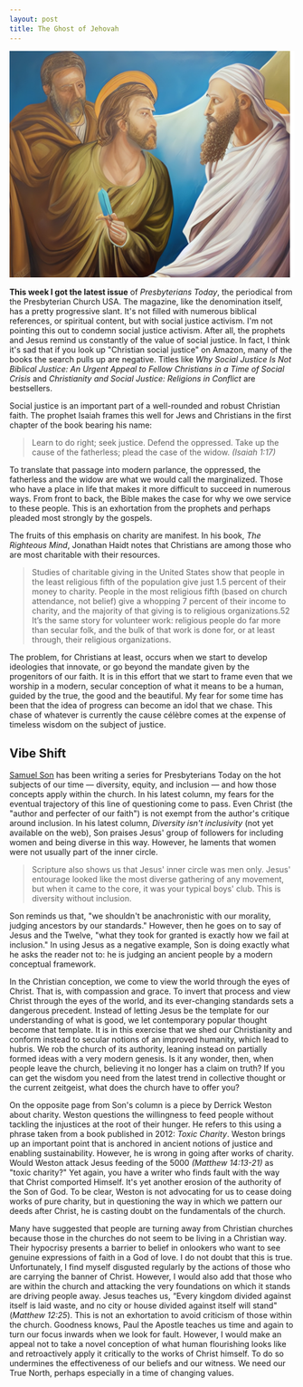 ```yaml
---
layout: post
title: The Ghost of Jehovah
---
```

![](/assets/prophets.jpg)

**This week I got the latest issue** of *Presbyterians Today*, the periodical from the Presbyterian Church USA. The magazine, like the denomination itself, has a pretty progressive slant. It's not filled with numerous biblical references, or spiritual content, but with social justice activism. I'm not pointing this out to condemn social justice activism. After all, the prophets and Jesus remind us constantly of the value of social justice. In fact, I think it's sad that if you look up "Christian social justice" on Amazon, many of the books the search pulls up are negative. Titles like _Why Social Justice Is Not Biblical Justice: An Urgent Appeal to Fellow Christians in a Time of Social Crisis_ and _Christianity and Social Justice: Religions in Conflict_ are bestsellers. 

Social justice is an important part of a well-rounded and robust Christian faith. The prophet Isaiah frames this well for Jews and Christians in the first chapter of the book bearing his name:

> Learn to do right; seek justice. Defend the oppressed. Take up the cause of the fatherless; plead the case of the widow. _(Isaiah 1:17)_

To translate that passage into modern parlance, the oppressed, the fatherless and the widow are what we would call the marginalized. Those who have a place in life that makes it more difficult to succeed in numerous ways. From front to back, the Bible makes the case for why we owe service to these people. This is an exhortation from the prophets and perhaps pleaded most strongly by the gospels. 

The fruits of this emphasis on charity are manifest. In his book, *The Righteous Mind*, Jonathan Haidt notes that Christians are among those who are most charitable with their resources.

> Studies of charitable giving in the United States show that people in the least religious fifth of the population give just 1.5 percent of their money to charity. People in the most religious fifth (based on church attendance, not belief) give a whopping 7 percent of their income to charity, and the majority of that giving is to religious organizations.52 It’s the same story for volunteer work: religious people do far more than secular folk, and the bulk of that work is done for, or at least through, their religious organizations.

The problem, for Christians at least, occurs when we start to develop ideologies that innovate, or go beyond the mandate given by the progenitors of our faith. It is in this effort that we start to frame even that we worship in a modern, secular conception of what it means to be a human, guided by the true, the good and the beautiful. My fear for some time has been that the idea of progress can become an idol that we chase. This chase of whatever is currently the cause célèbre comes at the expense of timeless wisdom on the subject of justice.

## Vibe Shift

[Samuel Son](https://www.presbyterianmission.org/today/author/samuel-sonpcusa-org/) has been writing a series for Presbyterians Today on the hot subjects of our time — diversity, equity, and inclusion — and how those concepts apply within the church. In his latest column, my fears for the eventual trajectory of this line of questioning come to pass. Even Christ (the "author and perfecter of our faith") is not exempt from the author's critique around inclusion. In his latest column, *Diversity isn't inclusivity* (not yet available on the web), Son praises Jesus' group of followers for including women and being diverse in this way. However, he laments that women were not usually part of the inner circle.

> Scripture also shows us that Jesus' inner circle was men only. Jesus' entourage looked like the most diverse gathering of any movement, but when it came to the core, it was your typical boys' club. This is diversity without inclusion. 

Son reminds us that, "we shouldn't be anachronistic with our morality, judging ancestors by our standards." However, then he goes on to say of Jesus and the Twelve, "what they took for granted is exactly how we fail at inclusion." In using Jesus as a negative example, Son is doing exactly what he asks the reader not to: he is judging an ancient people by a modern conceptual framework. 

In the Christian conception, we come to view the world through the eyes of Christ. That is, with compassion and grace. To invert that process and view Christ through the eyes of the world, and its ever-changing standards sets a dangerous precedent. Instead of letting Jesus be the template for our understanding of what is good, we let contemporary popular thought become that template. It is in this exercise that we shed our Christianity and conform instead to secular notions of an improved humanity, which lead to hubris. We rob the church of its authority, leaning instead on partially formed ideas with a very modern genesis. Is it any wonder, then, when people leave the church, believing it no longer has a claim on truth? If you can get the wisdom you need from the latest trend in collective thought or the current zeitgeist, what does the church have to offer you?

On the opposite page from Son's column is a piece by Derrick Weston about charity. Weston questions the willingness to feed people without tackling the injustices at the root of their hunger. He refers to this using a phrase taken from a book published in 2012: _Toxic Charity_. Weston brings up an important point that is anchored in ancient notions of justice and enabling sustainability. However, he is wrong in going after works of charity. Would Weston attack Jesus feeding of the 5000 _(Matthew 14:13-21)_ as "toxic charity?" Yet again, you have a writer who finds fault with the way that Christ comported Himself. It's yet another erosion of the authority of the Son of God. To be clear, Weston is not advocating for us to cease doing works of pure charity, but in questioning the way in which we pattern our deeds after Christ, he is casting doubt on the fundamentals of the church.

Many have suggested that people are turning away from Christian churches because those in the churches do not seem to be living in a Christian way. Their hypocrisy presents a barrier to belief in onlookers who want to see genuine expressions of faith in a God of love. I do not doubt that this is true. Unfortunately, I find myself disgusted regularly by the actions of those who are carrying the banner of Christ. However, I would also add that those who are within the church and attacking the very foundations on which it stands are driving people away. Jesus teaches us, “Every kingdom divided against itself is laid waste, and no city or house divided against itself will stand" (*Matthew 12:25*). This is not an exhortation to avoid criticism of those within the church. Goodness knows, Paul the Apostle teaches us time and again to turn our focus inwards when we look for fault. However, I would make an appeal not to take a novel conception of what human flourishing looks like and retroactively apply it critically to the works of Christ himself. To do so undermines the effectiveness of our beliefs and our witness. We need our True North, perhaps especially in a time of changing values.

 
 